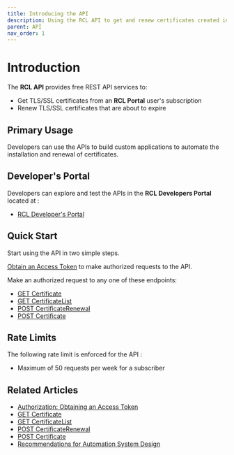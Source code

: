 ```yaml
---
title: Introducing the API
description: Using the RCL API to get and renew certificates created in the RCL portal
parent: API
nav_order: 1
---
```


# Introduction

The **RCL API** provides free REST API services to:

- Get TLS/SSL certificates from an **RCL Portal** user's subscription
- Renew TLS/SSL certificates that are about to expire

## Primary Usage

Developers can use the APIs to build custom applications to automate the installation and renewal of certificates.

## Developer's Portal

Developers can explore and test the APIs in the **RCL Developers Portal** located at :

- [RCL Developer's Portal](https://rclapi.developer.azure-api.net/)

## Quick Start

Start using the API in two simple steps.

[Obtain an Access Token](./authorization) to make authorized requests to the API.

Make an authorized request to any one of these endpoints:

- [GET Certificate](./get-certificate)
- [GET CertificateList](./get-certificate-list)
- [POST CertificateRenewal](./post-certificate-renewal)
- [POST Certificate](./post-certificate)

## Rate Limits

The following rate limit is enforced for the API :

- Maximum of 50 requests per week for a subscriber

## Related Articles

- [Authorization: Obtaining an Access Token](./authorization)
- [GET Certificate](./get-certificate)
- [GET CertificateList](./get-certificate-list)
- [POST CertificateRenewal](./post-certificate-renewal)
- [POST Certificate](./post-certificate-renewal)
- [Recommendations for Automation System Design](./automation-system)